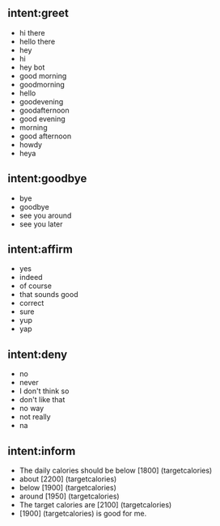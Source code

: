 ## intent:greet
- hi there
- hello there
- hey
- hi
- hey bot
- good morning
- goodmorning
- hello
- goodevening
- goodafternoon
- good evening
- morning
- good afternoon
- howdy
- heya

## intent:goodbye
- bye
- goodbye
- see you around
- see you later

## intent:affirm
- yes
- indeed
- of course
- that sounds good
- correct
- sure
- yup
- yap

## intent:deny
- no
- never
- I don't think so
- don't like that
- no way
- not really
- na

## intent:inform
- The daily calories should be below [1800] (targetcalories)
- about [2200] (targetcalories)
- below [1900] (targetcalories)
- around [1950] (targetcalories)
- The target calories are [2100] (targetcalories)
- [1900] (targetcalories) is good for me.

